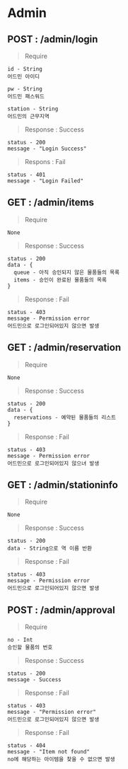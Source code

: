 # Admin
## POST : /admin/login
> Require
```
id - String
어드민 아이디

pw - String
어드민 패스워드

station - String
어드민의 근무지역
```
> Response : Success
```
status - 200
message - "Login Success"
```
>Respons : Fail
```
status - 401
message - "Login Failed"
```

## GET : /admin/items
> Require
```
None
```

> Response : Success
```
status - 200
data - {
  queue - 아직 승인되지 않은 물품들의 목록
  items - 승인이 완료된 물품들의 목록
}
```

> Response : Fail
```
status - 403
message - Permission error
어드민으로 로그인되어있지 않으면 발생
```

## GET : /admin/reservation
> Require
```
None
```

> Response : Success
```
status - 200
data - {
  reservations - 예약된 물품들의 리스트
}
```

> Response : Fail
```
status - 403
message - Permission error
어드민으로 로그인되어있지 않으녀 발생
```

## GET : /admin/stationinfo
> Require
```
None
```

> Response : Success
```
status - 200
data - String으로 역 이름 반환
```

> Response : Fail
```
status - 403
message - Permission error
어드민으로 로그인되어있지 않으면 발생
```

## POST : /admin/approval
> Require
```
no - Int
승인할 물품의 번호
```

> Response : Success
```
status - 200
message - Success
```

> Response : Fail
```
status - 403
message - "Permission error"
어드민으로 로그인되어있지 않으면 발생
```

> Response : Fail
```
status - 404
message - "Item not found"
no에 해당하는 아이템을 찾을 수 없으면 발생
```
